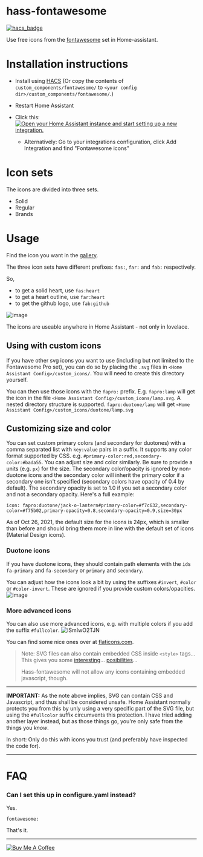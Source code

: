 # hass-fontawesome

[![hacs_badge](https://img.shields.io/badge/HACS-Default-orange.svg)](https://github.com/custom-components/hacs)

Use free icons from the [fontawesome](https://fontawesome.com) set in Home-assistant.

# Installation instructions

- Install using [HACS](https://hacs.xyz) (Or copy the contents of `custom_components/fontawesome/` to `<your config dir>/custom_components/fontawesome/`.)

- Restart Home Assistant

- Click this: [![Open your Home Assistant instance and start setting up a new integration.](https://my.home-assistant.io/badges/config_flow_start.svg)](https://my.home-assistant.io/redirect/config_flow_start/?domain=fontawesome)

  - Alternatively: Go to your integrations configuration, click Add Integration and find "Fontawesome icons"

# Icon sets

The icons are divided into three sets.

- Solid
- Regular
- Brands

# Usage

Find the icon you want in the [gallery](https://fontawesome.com/icons?d=gallery&m=free).

The three icon sets have different prefixes: `fas:`, `far:` and `fab:` respectively.

So,

- to get a solid heart, use `fas:heart`
- to get a heart outline, use `far:heart`
- to get the github logo, use `fab:github`

![image](https://user-images.githubusercontent.com/1299821/118323896-95ef1300-b501-11eb-9ff7-5ca536e65747.png)

The icons are useable anywhere in Home Assistant - not only in lovelace.

## Using with custom icons

If you have other svg icons you want to use (including but not limited to the Fontawesome Pro set), you can do so by placing the `.svg` files in `<Home Assistant Config>/custom_icons/`. You will need to create this directory yourself.

You can then use those icons with the `fapro:` prefix. E.g. `fapro:lamp` will get the icon in the file `<Home Assistant Config>/custom_icons/lamp.svg`. A nested directory structure is supported. `fapro:duotone/lamp` will get `<Home Assistant Config>/custom_icons/duotone/lamp.svg` 

## Customizing size and color

You can set custom primary colors (and secondary for duotones) with a comma separated list with `key:value` pairs in a suffix. It supports any color format supported by CSS. e.g. `#primary-color:red,secondary-color:#bada55`. You can adjust size and color similarly. Be sure to provide a units (e.g. `px`) for the size. The secondary color/opacity is ignored by non-duotone icons and the secondary color will inherit the primary color if a secondary one isn't specified (secondary colors have opacity of 0.4 by default). The secondary opacity is set to 1.0 if you set a secondary color and not a secondary opacity. Here's a full example:

```
icon: fapro:duotone/jack-o-lantern#primary-color=#f7c632,secondary-color=#f75b02,primary-opacity=0.8,secondary-opacity=0.9,size=30px
```

<!-- insert example image? -->

As of Oct 26, 2021, the default size for the icons is 24px, which is smaller than before and should bring them more in line with the default set of icons (Material Design icons).

### Duotone icons

If you have duotone icons, they should contain path elements with the `id`s `fa-primary` and `fa-secondary` or `primary` and `secondary`.

You can adjust how the icons look a bit by using the suffixes `#invert`, `#color` or `#color-invert`. These are ignored if you provide custom colors/opacities.
![image](https://user-images.githubusercontent.com/1299821/118324014-bf0fa380-b501-11eb-890b-126951d67cef.png)

### More advanced icons

You can also use more advanced icons, e.g. with multiple colors if you add the suffix `#fullcolor`.
![ISmIwO2TJN](https://user-images.githubusercontent.com/1299821/118335863-d4d89500-b510-11eb-8d01-2ccf5bbbbba5.gif)

You can find some nice ones over at [flaticons.com](https://www.flaticon.com/).

> Note: SVG files can also contain embedded CSS inside `<style>` tags... <br>
> This gives you some [interesting](https://user-images.githubusercontent.com/1299821/118336065-41539400-b511-11eb-810b-e99f6c089eed.gif)... [posibilities](https://user-images.githubusercontent.com/1299821/118336069-4284c100-b511-11eb-8b62-4d2a860a1b3c.gif)...
>
> Hass-fontawesome will not allow any icons containing embedded javascript, though.

---

**IMPORTANT:** As the note above implies, SVG can contain CSS and Javascript, and thus shall be considered unsafe. Home Assistant normally protects you from this by unly using a very specific part of the SVG file, but using the `#fullcolor` suffix circumvents this protection. I have tried adding another layer instead, but as those things go, you're only safe from the things you _know_.

In short: Only do this with icons you trust (and preferably have inspected the code for).

---

# FAQ

### Can I set this up in configure.yaml instead?

Yes.

```
fontawesome:
```

That's it.

---

<a href="https://www.buymeacoffee.com/uqD6KHCdJ" target="_blank"><img src="https://www.buymeacoffee.com/assets/img/custom_images/white_img.png" alt="Buy Me A Coffee" style="height: auto !important;width: auto !important;" ></a>
